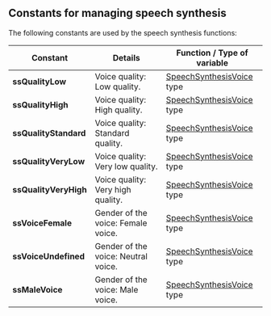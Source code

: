 
## Constants for managing speech synthesis
			

<a name="NOTE1"></a>
<a name="NOTE1_1"></a>
The following constants are used by the speech synthesis functions:

| Constant | Details | Function / Type of variable |
| --- | --- | --- |
| **ssQualityLow** | Voice quality: Low quality. | [SpeechSynthesisVoice](../WDLang3/1000025986.md) type |
| **ssQualityHigh** | Voice quality: High quality. | [SpeechSynthesisVoice](../WDLang3/1000025986.md) type |
| **ssQualityStandard** | Voice quality: Standard quality. | [SpeechSynthesisVoice](../WDLang3/1000025986.md) type |
| **ssQualityVeryLow** | Voice quality: Very low quality. | [SpeechSynthesisVoice](../WDLang3/1000025986.md) type |
| **ssQualityVeryHigh** | Voice quality: Very high quality. | [SpeechSynthesisVoice](../WDLang3/1000025986.md) type |
| **ssVoiceFemale** | Gender of the voice: Female voice. | [SpeechSynthesisVoice](../WDLang3/1000025986.md) type |
| **ssVoiceUndefined** | Gender of the voice: Neutral voice. | [SpeechSynthesisVoice](../WDLang3/1000025986.md) type |
| **ssMaleVoice** | Gender of the voice: Male voice. | [SpeechSynthesisVoice](../WDLang3/1000025986.md) type |




